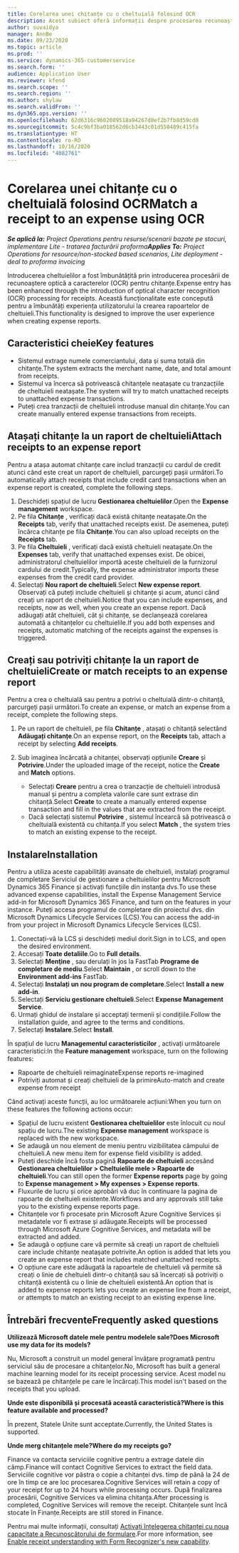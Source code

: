 ```yaml
---
title: Corelarea unei chitanțe cu o cheltuială folosind OCR
description: Acest subiect oferă informații despre procesarea recunoașterii optice a caracterelor (OCR) pentru chitanțe.
author: suvaidya
manager: AnnBe
ms.date: 09/23/2020
ms.topic: article
ms.prod: ''
ms.service: dynamics-365-customerservice
ms.search.form: ''
audience: Application User
ms.reviewer: kfend
ms.search.scope: ''
ms.search.region: ''
ms.author: shylaw
ms.search.validFrom: ''
ms.dyn365.ops.version: ''
ms.openlocfilehash: 62d6316c9602089518a94267d8ef2b7fb8d59cd0
ms.sourcegitcommit: 5c4c9bf3ba018562d6cb3443c01d550489c415fa
ms.translationtype: HT
ms.contentlocale: ro-RO
ms.lasthandoff: 10/16/2020
ms.locfileid: "4082761"
---
```

# <a name="match-a-receipt-to-an-expense-using-ocr"></a><span data-ttu-id="2b5c0-103">Corelarea unei chitanțe cu o cheltuială folosind OCR</span><span class="sxs-lookup"><span data-stu-id="2b5c0-103">Match a receipt to an expense using OCR</span></span>

<span data-ttu-id="2b5c0-104">_**Se aplică la:** Project Operations pentru resurse/scenarii bazate pe stocuri, implementare Lite - tratarea facturării proforma_</span><span class="sxs-lookup"><span data-stu-id="2b5c0-104">_**Applies To:** Project Operations for resource/non-stocked based scenarios, Lite deployment - deal to proforma invoicing_</span></span>

<span data-ttu-id="2b5c0-105">Introducerea cheltuielilor a fost îmbunătățită prin introducerea procesării de recunoaștere optică a caracterelor (OCR) pentru chitanțe.</span><span class="sxs-lookup"><span data-stu-id="2b5c0-105">Expense entry has been enhanced through the introduction of optical character recognition (OCR) processing for receipts.</span></span> <span data-ttu-id="2b5c0-106">Această funcționalitate este concepută pentru a îmbunătăți experiența utilizatorului la crearea rapoartelor de cheltuieli.</span><span class="sxs-lookup"><span data-stu-id="2b5c0-106">This functionality is designed to improve the user experience when creating expense reports.</span></span>

## <a name="key-features"></a><span data-ttu-id="2b5c0-107">Caracteristici cheie</span><span class="sxs-lookup"><span data-stu-id="2b5c0-107">Key features</span></span>

- <span data-ttu-id="2b5c0-108">Sistemul extrage numele comerciantului, data și suma totală din chitanțe.</span><span class="sxs-lookup"><span data-stu-id="2b5c0-108">The system extracts the merchant name, date, and total amount from receipts.</span></span>
- <span data-ttu-id="2b5c0-109">Sistemul va încerca să potrivească chitanțele neatașate cu tranzacțiile de cheltuieli neatașate.</span><span class="sxs-lookup"><span data-stu-id="2b5c0-109">The system will try to match unattached receipts to unattached expense transactions.</span></span>
- <span data-ttu-id="2b5c0-110">Puteți crea tranzacții de cheltuieli introduse manual din chitanțe.</span><span class="sxs-lookup"><span data-stu-id="2b5c0-110">You can create manually entered expense transactions from receipts.</span></span>

## <a name="attach-receipts-to-an-expense-report"></a><span data-ttu-id="2b5c0-111">Atașați chitanțe la un raport de cheltuieli</span><span class="sxs-lookup"><span data-stu-id="2b5c0-111">Attach receipts to an expense report</span></span>

<span data-ttu-id="2b5c0-112">Pentru a atașa automat chitanțe care includ tranzacții cu cardul de credit atunci când este creat un raport de cheltuieli, parcurgeți pașii următori.</span><span class="sxs-lookup"><span data-stu-id="2b5c0-112">To automatically attach receipts that include credit card transactions when an expense report is created, complete the following steps.</span></span>

  1. <span data-ttu-id="2b5c0-113">Deschideți spațiul de lucru **Gestionarea cheltuielilor**.</span><span class="sxs-lookup"><span data-stu-id="2b5c0-113">Open the **Expense management** workspace.</span></span>
  2. <span data-ttu-id="2b5c0-114">Pe fila **Chitanțe** , verificați dacă există chitanțe neatașate.</span><span class="sxs-lookup"><span data-stu-id="2b5c0-114">On the **Receipts** tab, verify that unattached receipts exist.</span></span> <span data-ttu-id="2b5c0-115">De asemenea, puteți încărca chitanțe pe fila **Chitanțe**.</span><span class="sxs-lookup"><span data-stu-id="2b5c0-115">You can also upload receipts on the **Receipts** tab.</span></span>
  3. <span data-ttu-id="2b5c0-116">Pe fila **Cheltuieli** , verificați dacă există cheltuieli neatașate.</span><span class="sxs-lookup"><span data-stu-id="2b5c0-116">On the **Expenses** tab, verify that unattached expenses exist.</span></span> <span data-ttu-id="2b5c0-117">De obicei, administratorul cheltuielilor importă aceste cheltuieli de la furnizorul cardului de credit.</span><span class="sxs-lookup"><span data-stu-id="2b5c0-117">Typically, the expense administrator imports these expenses from the credit card provider.</span></span>
  4. <span data-ttu-id="2b5c0-118">Selectați **Nou raport de cheltuieli**.</span><span class="sxs-lookup"><span data-stu-id="2b5c0-118">Select **New expense report**.</span></span> <span data-ttu-id="2b5c0-119">Observați că puteți include cheltuieli și chitanțe și acum, atunci când creați un raport de cheltuieli.</span><span class="sxs-lookup"><span data-stu-id="2b5c0-119">Notice that you can include expenses, and receipts, now as well, when you create an expense report.</span></span> <span data-ttu-id="2b5c0-120">Dacă adăugați atât cheltuieli, cât și chitanțe, se declanșează corelarea automată a chitanțelor cu cheltuielile.</span><span class="sxs-lookup"><span data-stu-id="2b5c0-120">If you add both expenses and receipts, automatic matching of the receipts against the expenses is triggered.</span></span>

## <a name="create-or-match-receipts-to-an-expense-report"></a><span data-ttu-id="2b5c0-121">Creați sau potriviți chitanțe la un raport de cheltuieli</span><span class="sxs-lookup"><span data-stu-id="2b5c0-121">Create or match receipts to an expense report</span></span>
<span data-ttu-id="2b5c0-122">Pentru a crea o cheltuială sau pentru a potrivi o cheltuială dintr-o chitanță, parcurgeți pașii următori.</span><span class="sxs-lookup"><span data-stu-id="2b5c0-122">To create an expense, or match an expense from a receipt, complete the following steps.</span></span>

  1. <span data-ttu-id="2b5c0-123">Pe un raport de cheltuieli, pe fila **Chitanțe** , atașați o chitanță selectând **Adăugați chitanțe**.</span><span class="sxs-lookup"><span data-stu-id="2b5c0-123">On an expense report, on the **Receipts** tab, attach a receipt by selecting **Add receipts**.</span></span>
  2. <span data-ttu-id="2b5c0-124">Sub imaginea încărcată a chitanței, observați opțiunile **Creare** și **Potrivire**.</span><span class="sxs-lookup"><span data-stu-id="2b5c0-124">Under the uploaded image of the receipt, notice the **Create** and **Match** options.</span></span>

      - <span data-ttu-id="2b5c0-125">Selectați **Creare** pentru a crea o tranzacție de cheltuieli introdusă manual și pentru a completa valorile care sunt extrase din chitanță.</span><span class="sxs-lookup"><span data-stu-id="2b5c0-125">Select **Create** to create a manually entered expense transaction and fill in the values that are extracted from the receipt.</span></span>
      - <span data-ttu-id="2b5c0-126">Dacă selectați sistemul **Potrivire** , sistemul încearcă să potrivească o cheltuială existentă cu chitanța.</span><span class="sxs-lookup"><span data-stu-id="2b5c0-126">If you select **Match** , the system tries to match an existing expense to the receipt.</span></span>

## <a name="installation"></a><span data-ttu-id="2b5c0-127">Instalare</span><span class="sxs-lookup"><span data-stu-id="2b5c0-127">Installation</span></span>

<span data-ttu-id="2b5c0-128">Pentru a utiliza aceste capabilități avansate de cheltuieli, instalați programul de completare Serviciul de gestionare a cheltuielilor pentru Microsoft Dynamics 365 Finance și activați funcțiile din instanța dvs.</span><span class="sxs-lookup"><span data-stu-id="2b5c0-128">To use these advanced expense capabilities, install the Expense Management Service add-in for Microsoft Dynamics 365 Finance, and turn on the features in your instance.</span></span> <span data-ttu-id="2b5c0-129">Puteți accesa programul de completare din proiectul dvs. din Microsoft Dynamics Lifecycle Services (LCS).</span><span class="sxs-lookup"><span data-stu-id="2b5c0-129">You can access the add-in from your project in Microsoft Dynamics Lifecycle Services (LCS).</span></span>

1. <span data-ttu-id="2b5c0-130">Conectați-vă la LCS și deschideți mediul dorit.</span><span class="sxs-lookup"><span data-stu-id="2b5c0-130">Sign in to LCS, and open the desired environment.</span></span>
2. <span data-ttu-id="2b5c0-131">Accesați **Toate detaliile**.</span><span class="sxs-lookup"><span data-stu-id="2b5c0-131">Go to **Full details**.</span></span>
3. <span data-ttu-id="2b5c0-132">Selectați **Menţine** , sau derulați în jos la FastTab **Programe de completare de mediu**.</span><span class="sxs-lookup"><span data-stu-id="2b5c0-132">Select **Maintain** , or scroll down to the **Environment add-ins** FastTab.</span></span>
4. <span data-ttu-id="2b5c0-133">Selectați **Instalați un nou program de completare**.</span><span class="sxs-lookup"><span data-stu-id="2b5c0-133">Select **Install a new add-in**.</span></span>
5. <span data-ttu-id="2b5c0-134">Selectați **Serviciu gestionare cheltuieli**.</span><span class="sxs-lookup"><span data-stu-id="2b5c0-134">Select **Expense Management Service**.</span></span>
6. <span data-ttu-id="2b5c0-135">Urmați ghidul de instalare și acceptați termenii și condițiile.</span><span class="sxs-lookup"><span data-stu-id="2b5c0-135">Follow the installation guide, and agree to the terms and conditions.</span></span>
7. <span data-ttu-id="2b5c0-136">Selectați **Instalare**.</span><span class="sxs-lookup"><span data-stu-id="2b5c0-136">Select **Install**.</span></span>

<span data-ttu-id="2b5c0-137">În spațiul de lucru **Managementul caracteristicilor** , activați următoarele caracteristici:</span><span class="sxs-lookup"><span data-stu-id="2b5c0-137">In the **Feature management** workspace, turn on the following features:</span></span>

- <span data-ttu-id="2b5c0-138">Rapoarte de cheltuieli reimaginate</span><span class="sxs-lookup"><span data-stu-id="2b5c0-138">Expense reports re-imagined</span></span>
- <span data-ttu-id="2b5c0-139">Potriviți automat și creați cheltuieli de la primire</span><span class="sxs-lookup"><span data-stu-id="2b5c0-139">Auto-match and create expense from receipt</span></span>

<span data-ttu-id="2b5c0-140">Când activați aceste funcții, au loc următoarele acțiuni:</span><span class="sxs-lookup"><span data-stu-id="2b5c0-140">When you turn on these features the following actions occur:</span></span>

- <span data-ttu-id="2b5c0-141">Spațiul de lucru existent **Gestionarea cheltuielilor** este înlocuit cu noul spațiu de lucru.</span><span class="sxs-lookup"><span data-stu-id="2b5c0-141">The existing **Expense management** workspace is replaced with the new workspace.</span></span>
- <span data-ttu-id="2b5c0-142">Se adaugă un nou element de meniu pentru vizibilitatea câmpului de cheltuieli.</span><span class="sxs-lookup"><span data-stu-id="2b5c0-142">A new menu item for expense field visibility is added.</span></span>
- <span data-ttu-id="2b5c0-143">Puteți deschide încă fosta pagină **Rapoarte de cheltuieli** accesând **Gestionarea cheltuielilor > Cheltuielile mele > Rapoarte de cheltuieli**.</span><span class="sxs-lookup"><span data-stu-id="2b5c0-143">You can still open the former **Expense reports** page by going to **Expense management > My expenses > Expense reports**.</span></span>
- <span data-ttu-id="2b5c0-144">Fluxurile de lucru și orice aprobări vă duc în continuare la pagina de rapoarte de cheltuieli existente.</span><span class="sxs-lookup"><span data-stu-id="2b5c0-144">Workflows and any approvals still take you to the existing expense reports page.</span></span>
- <span data-ttu-id="2b5c0-145">Chitanțele vor fi procesate prin Microsoft Azure Cognitive Services și metadatele vor fi extrase și adăugate.</span><span class="sxs-lookup"><span data-stu-id="2b5c0-145">Receipts will be processed through Microsoft Azure Cognitive Services, and metadata will be extracted and added.</span></span>
- <span data-ttu-id="2b5c0-146">Se adaugă o opțiune care vă permite să creați un raport de cheltuieli care include chitanțe neatașate potrivite.</span><span class="sxs-lookup"><span data-stu-id="2b5c0-146">An option is added that lets you create an expense report that includes matched unattached receipts.</span></span>
- <span data-ttu-id="2b5c0-147">O opțiune care este adăugată la rapoartele de cheltuieli vă permite să creați o linie de cheltuieli dintr-o chitanță sau să încercați să potriviți o chitanță existentă cu o linie de cheltuieli existentă.</span><span class="sxs-lookup"><span data-stu-id="2b5c0-147">An option that is added to expense reports lets you create an expense line from a receipt, or attempts to match an existing receipt to an existing expense line.</span></span>

## <a name="frequently-asked-questions"></a><span data-ttu-id="2b5c0-148">Întrebări frecvente</span><span class="sxs-lookup"><span data-stu-id="2b5c0-148">Frequently asked questions</span></span>

<span data-ttu-id="2b5c0-149">**Utilizează Microsoft datele mele pentru modelele sale?**</span><span class="sxs-lookup"><span data-stu-id="2b5c0-149">**Does Microsoft use my data for its models?**</span></span>

<span data-ttu-id="2b5c0-150">Nu, Microsoft a construit un model general învățare programată pentru serviciul său de procesare a chitanțelor.</span><span class="sxs-lookup"><span data-stu-id="2b5c0-150">No, Microsoft has built a general machine learning model for its receipt processing service.</span></span> <span data-ttu-id="2b5c0-151">Acest model nu se bazează pe chitanțele pe care le încărcați.</span><span class="sxs-lookup"><span data-stu-id="2b5c0-151">This model isn't based on the receipts that you upload.</span></span>

<span data-ttu-id="2b5c0-152">**Unde este disponibilă și procesată această caracteristică?**</span><span class="sxs-lookup"><span data-stu-id="2b5c0-152">**Where is this feature available and processed?**</span></span>

<span data-ttu-id="2b5c0-153">În prezent, Statele Unite sunt acceptate.</span><span class="sxs-lookup"><span data-stu-id="2b5c0-153">Currently, the United States is supported.</span></span>

<span data-ttu-id="2b5c0-154">**Unde merg chitanțele mele?**</span><span class="sxs-lookup"><span data-stu-id="2b5c0-154">**Where do my receipts go?**</span></span>

<span data-ttu-id="2b5c0-155">Finance va contacta serviciile cognitive pentru a extrage datele din câmp.</span><span class="sxs-lookup"><span data-stu-id="2b5c0-155">Finance will contact Cognitive Services to extract the field data.</span></span> <span data-ttu-id="2b5c0-156">Serviciile cognitive vor păstra o copie a chitanței dvs. timp de până la 24 de ore în timp ce are loc procesarea.</span><span class="sxs-lookup"><span data-stu-id="2b5c0-156">Cognitive Services will retain a copy of your receipt for up to 24 hours while processing occurs.</span></span> <span data-ttu-id="2b5c0-157">După finalizarea procesării, Cognitive Services va elimina chitanța.</span><span class="sxs-lookup"><span data-stu-id="2b5c0-157">After processing is completed, Cognitive Services will remove the receipt.</span></span> <span data-ttu-id="2b5c0-158">Chitanțele sunt încă stocate în Finanțe.</span><span class="sxs-lookup"><span data-stu-id="2b5c0-158">Receipts are still stored in Finance.</span></span>

<span data-ttu-id="2b5c0-159">Pentru mai multe informații, consultați [Activați înțelegerea chitanței cu noua capacitate a Recunoscătorului de formulare](https://azure.microsoft.com/blog/enable-receipt-understanding-with-form-recognizer-s-new-capability/).</span><span class="sxs-lookup"><span data-stu-id="2b5c0-159">For more information, see [Enable receipt understanding with Form Recognizer's new capability](https://azure.microsoft.com/blog/enable-receipt-understanding-with-form-recognizer-s-new-capability/).</span></span>
